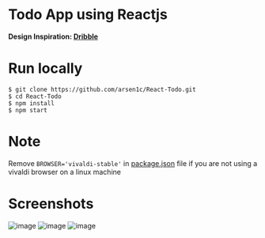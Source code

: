 # Todo App using Reactjs

**Design Inspiration: [Dribble](https://dribbble.com/shots/15154577-Collections)**

# Run locally
```code
$ git clone https://github.com/arsen1c/React-Todo.git
$ cd React-Todo
$ npm install
$ npm start
```
# Note
Remove `BROWSER='vivaldi-stable'` in [package.json](https://github.com/arsen1c/React-Todo/blob/master/package.json) file if you are not using a vivaldi browser on a linux machine

# Screenshots

![image](https://user-images.githubusercontent.com/46086050/117058856-c209d780-ad3c-11eb-9c0f-58e13a9c5394.png)
![image](https://user-images.githubusercontent.com/46086050/117058982-eebdef00-ad3c-11eb-9a08-c1f8d2739c50.png)
![image](https://user-images.githubusercontent.com/46086050/117059078-0ac19080-ad3d-11eb-8651-d597dc738355.png)
